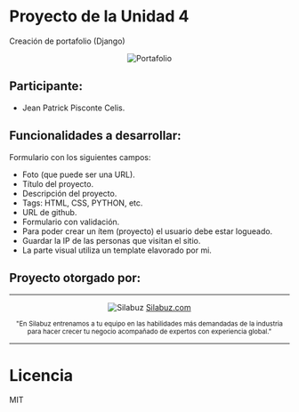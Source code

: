 # Proyecto de la Unidad 4
Creación de portafolio (Django)

 <div align="center">
 
![Portafolio](https://s3.amazonaws.com/www-inside-design/uploads/2019/05/portfoliofeature.png)

</div>

## Participante:
* Jean Patrick Pisconte Celis.

## Funcionalidades a desarrollar:
Formulario con los siguientes campos:

* Foto (que puede ser una URL).
* Título del proyecto.
* Descripción del proyecto.
* Tags: HTML, CSS, PYTHON, etc.
* URL de github.
* Formulario con validación.
* Para poder crear un ítem (proyecto) el usuario debe estar logueado.
* Guardar la IP de las personas que visitan el sitio.
* La parte visual utiliza un template elavorado por mi.

## Proyecto otorgado por:
<hr />
 <div align="center">

![Silabuz](https://uploads-ssl.webflow.com/6320941e9612f79b0e2f61b1/63209670562cf7eb6f31131a_silabuz-logo-rebrand-standar.png)
[Silabuz.com](https://www.silabuz.com)
  
<sup>"En Silabuz entrenamos a tu equipo en las habilidades más demandadas de la industria para hacer crecer tu negocio acompañado de expertos con experiencia global."</sup>
 </div>
<hr />

# Licencia
MIT
